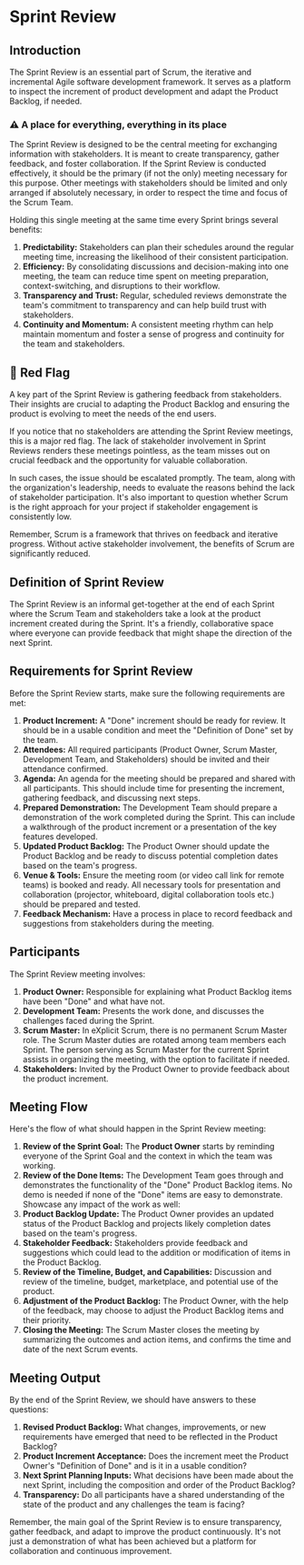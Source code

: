 # Sprint Review

## Introduction

The Sprint Review is an essential part of Scrum, the iterative and incremental Agile software development framework. It serves as a platform to inspect the increment of product development and adapt the Product Backlog, if needed.

### ⚠️ A place for everything, everything in its place

The Sprint Review is designed to be the central meeting for exchanging information with stakeholders. It is meant to create transparency, gather feedback, and foster collaboration. If the Sprint Review is conducted effectively, it should be the primary (if not the only) meeting necessary for this purpose. Other meetings with stakeholders should be limited and only arranged if absolutely necessary, in order to respect the time and focus of the Scrum Team.

Holding this single meeting at the same time every Sprint brings several benefits:

1. **Predictability:** Stakeholders can plan their schedules around the regular meeting time, increasing the likelihood of their consistent participation.
2. **Efficiency:** By consolidating discussions and decision-making into one meeting, the team can reduce time spent on meeting preparation, context-switching, and disruptions to their workflow.
3. **Transparency and Trust:** Regular, scheduled reviews demonstrate the team's commitment to transparency and can help build trust with stakeholders.
4. **Continuity and Momentum:** A consistent meeting rhythm can help maintain momentum and foster a sense of progress and continuity for the team and stakeholders.


## 🚩 Red Flag

A key part of the Sprint Review is gathering feedback from stakeholders. Their insights are crucial to adapting the Product Backlog and ensuring the product is evolving to meet the needs of the end users.

If you notice that no stakeholders are attending the Sprint Review meetings, this is a major red flag. The lack of stakeholder involvement in Sprint Reviews renders these meetings pointless, as the team misses out on crucial feedback and the opportunity for valuable collaboration.

In such cases, the issue should be escalated promptly. The team, along with the organization's leadership, needs to evaluate the reasons behind the lack of stakeholder participation. It's also important to question whether Scrum is the right approach for your project if stakeholder engagement is consistently low.

Remember, Scrum is a framework that thrives on feedback and iterative progress. Without active stakeholder involvement, the benefits of Scrum are significantly reduced.


## Definition of Sprint Review

The Sprint Review is an informal get-together at the end of each Sprint where the Scrum Team and stakeholders take a look at the product increment created during the Sprint. It's a friendly, collaborative space where everyone can provide feedback that might shape the direction of the next Sprint.

## Requirements for Sprint Review

Before the Sprint Review starts, make sure the following requirements are met:

1. **Product Increment:** A "Done" increment should be ready for review. It should be in a usable condition and meet the "Definition of Done" set by the team.
2. **Attendees:** All required participants (Product Owner, Scrum Master, Development Team, and Stakeholders) should be invited and their attendance confirmed.
3. **Agenda:** An agenda for the meeting should be prepared and shared with all participants. This should include time for presenting the increment, gathering feedback, and discussing next steps.
4. **Prepared Demonstration:** The Development Team should prepare a demonstration of the work completed during the Sprint. This can include a walkthrough of the product increment or a presentation of the key features developed.
5. **Updated Product Backlog:** The Product Owner should update the Product Backlog and be ready to discuss potential completion dates based on the team's progress.
6. **Venue & Tools:** Ensure the meeting room (or video call link for remote teams) is booked and ready. All necessary tools for presentation and collaboration (projector, whiteboard, digital collaboration tools etc.) should be prepared and tested.
7. **Feedback Mechanism:** Have a process in place to record feedback and suggestions from stakeholders during the meeting.


## Participants

The Sprint Review meeting involves:

1. **Product Owner:** Responsible for explaining what Product Backlog items have been "Done" and what have not.
2. **Development Team:** Presents the work done, and discusses the challenges faced during the Sprint.
3. **Scrum Master:** In eXplicit Scrum, there is no permanent Scrum Master role. The Scrum Master duties are rotated among team members each Sprint. The person serving as Scrum Master for the current Sprint assists in organizing the meeting, with the option to facilitate if needed.
4. **Stakeholders:** Invited by the Product Owner to provide feedback about the product increment.



## Meeting Flow

Here's the flow of what should happen in the Sprint Review meeting:

1. **Review of the Sprint Goal:** The **Product Owner** starts by reminding everyone of the Sprint Goal and the context in which the team was working.
2. **Review of the Done Items:** The Development Team goes through and demonstrates the functionality of the "Done" Product Backlog items. No demo is needed if none of the "Done" items are easy to demonstrate. Showcase any impact of the work as well:
3. **Product Backlog Update:** The Product Owner provides an updated status of the Product Backlog and projects likely completion dates based on the team's progress.
4. **Stakeholder Feedback:** Stakeholders provide feedback and suggestions which could lead to the addition or modification of items in the Product Backlog.
5. **Review of the Timeline, Budget, and Capabilities:** Discussion and review of the timeline, budget, marketplace, and potential use of the product.
6. **Adjustment of the Product Backlog:** The Product Owner, with the help of the feedback, may choose to adjust the Product Backlog items and their priority.
7. **Closing the Meeting:** The Scrum Master closes the meeting by summarizing the outcomes and action items, and confirms the time and date of the next Scrum events.

## Meeting Output

By the end of the Sprint Review, we should have answers to these questions:

1. **Revised Product Backlog:** What changes, improvements, or new requirements have emerged that need to be reflected in the Product Backlog?
2. **Product Increment Acceptance:** Does the increment meet the Product Owner's "Definition of Done" and is it in a usable condition?
3. **Next Sprint Planning Inputs:** What decisions have been made about the next Sprint, including the composition and order of the Product Backlog?
4. **Transparency:** Do all participants have a shared understanding of the state of the product and any challenges the team is facing?


Remember, the main goal of the Sprint Review is to ensure transparency, gather feedback, and adapt to improve the product continuously. It's not just a demonstration of what has been achieved but a platform for collaboration and continuous improvement.
